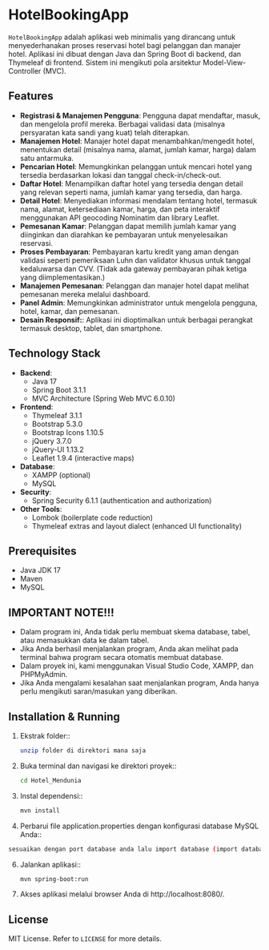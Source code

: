 # HotelBookingApp

`HotelBookingApp`  adalah aplikasi web minimalis yang dirancang untuk menyederhanakan proses reservasi hotel bagi pelanggan dan manajer hotel. Aplikasi ini dibuat dengan Java dan Spring Boot di backend, dan Thymeleaf di frontend. Sistem ini mengikuti pola arsitektur Model-View-Controller (MVC).

## Features

- **Registrasi & Manajemen Pengguna**: Pengguna dapat mendaftar, masuk, dan mengelola profil mereka. Berbagai validasi data (misalnya persyaratan kata sandi yang kuat) telah diterapkan.
- **Manajemen Hotel**: Manajer hotel dapat menambahkan/mengedit hotel, menentukan detail (misalnya nama, alamat, jumlah kamar, harga) dalam satu antarmuka.
- **Pencarian Hotel**: Memungkinkan pelanggan untuk mencari hotel yang tersedia berdasarkan lokasi dan tanggal check-in/check-out.
- **Daftar Hotel**: Menampilkan daftar hotel yang tersedia dengan detail yang relevan seperti nama, jumlah kamar yang tersedia, dan harga.
- **Detail Hotel**: Menyediakan informasi mendalam tentang hotel, termasuk nama, alamat, ketersediaan kamar, harga, dan peta interaktif menggunakan API geocoding Nominatim dan library Leaflet.
- **Pemesanan Kamar**: Pelanggan dapat memilih jumlah kamar yang diinginkan dan diarahkan ke pembayaran untuk menyelesaikan reservasi.
- **Proses Pembayaran**: Pembayaran kartu kredit yang aman dengan validasi seperti pemeriksaan Luhn dan validator khusus untuk tanggal kedaluwarsa dan CVV. (Tidak ada gateway pembayaran pihak ketiga yang diimplementasikan.)
- **Manajemen Pemesanan**: Pelanggan dan manajer hotel dapat melihat pemesanan mereka melalui dashboard.
- **Panel Admin**: Memungkinkan administrator untuk mengelola pengguna, hotel, kamar, dan pemesanan.
- **Desain Responsif:**: Aplikasi ini dioptimalkan untuk berbagai perangkat termasuk desktop, tablet, dan smartphone.

## Technology Stack

- **Backend**:
  - Java 17
  - Spring Boot 3.1.1
  - MVC Architecture (Spring Web MVC 6.0.10)
- **Frontend**:
  - Thymeleaf 3.1.1
  - Bootstrap 5.3.0
  - Bootstrap Icons 1.10.5
  - jQuery 3.7.0
  - jQuery-UI 1.13.2
  - Leaflet 1.9.4 (interactive maps)
- **Database**:
  - XAMPP (optional)
  - MySQL
- **Security**:
  - Spring Security 6.1.1 (authentication and authorization)
- **Other Tools**:
  - Lombok (boilerplate code reduction)
  - Thymeleaf extras and layout dialect (enhanced UI functionality)

## Prerequisites

- Java JDK 17
- Maven
- MySQL

## IMPORTANT NOTE!!!

- Dalam program ini, Anda tidak perlu membuat skema database, tabel, atau memasukkan data ke dalam tabel.
- Jika Anda berhasil menjalankan program, Anda akan melihat pada terminal bahwa program secara otomatis membuat database.
- Dalam proyek ini, kami menggunakan Visual Studio Code, XAMPP, dan PHPMyAdmin.
- Jika Anda mengalami kesalahan saat menjalankan program, Anda hanya perlu mengikuti saran/masukan yang diberikan.

## Installation & Running

1. Ekstrak folder::
   ```sh
   unzip folder di direktori mana saja
   ```
   
2. Buka terminal dan navigasi ke direktori proyek::
   ```sh
   cd Hotel_Mendunia
   ```
   
3. Instal dependensi::
   ```sh
   mvn install
   ```

4. Perbarui file application.properties dengan konfigurasi database MySQL Anda::
  ```sh
  sesuaikan dengan port database anda lalu import database (import database bersifat optional)
  ```
   
6. Jalankan aplikasi::
   ```sh
   mvn spring-boot:run
   ```
   
7. Akses aplikasi melalui browser Anda di http://localhost:8080/.

## License

MIT License. Refer to `LICENSE` for more details.
